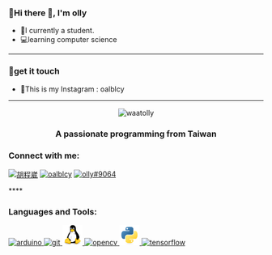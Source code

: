 ### :link:Hi there 👋, I'm olly
- 🔭I currently a student.</br>
- :computer:learning computer science
****
### :link:get it touch
- :ocean:This is my Instagram : oalblcy
****
<p align="center"><img align="center" src="https://github-readme-stats.vercel.app/api?username=waatolly&show_icons=true&locale=en" alt="waatolly" /></p>  
<h3 align="center">A passionate programming from Taiwan</h3>
<h3 align="left">Connect with me:</h3>
<p align="left">
<a href="https://fb.com/胡程崴" target="blank"><img align="center" src="https://raw.githubusercontent.com/rahuldkjain/github-profile-readme-generator/master/src/images/icons/Social/facebook.svg" alt="胡程崴" height="30" width="40" /></a>
<a href="https://instagram.com/oalblcy" target="blank"><img align="center" src="https://raw.githubusercontent.com/rahuldkjain/github-profile-readme-generator/master/src/images/icons/Social/instagram.svg" alt="oalblcy" height="30" width="40" /></a>
<a href="https://discord.gg/659988224185335832" target="blank"><img align="center" src="https://raw.githubusercontent.com/rahuldkjain/github-profile-readme-generator/master/src/images/icons/Social/discord.svg" alt="olly#9064" height="30" width="40" /></a>
</p>
****
<h3 align="left">Languages and Tools:</h3>
<p align="left"> <a href="https://www.arduino.cc/" target="_blank" rel="noreferrer"> <img src="https://cdn.worldvectorlogo.com/logos/arduino-1.svg" alt="arduino" width="40" height="40"/> </a> <a href="https://git-scm.com/" target="_blank" rel="noreferrer"> <img src="https://www.vectorlogo.zone/logos/git-scm/git-scm-icon.svg" alt="git" width="40" height="40"/> </a> <a href="https://www.linux.org/" target="_blank" rel="noreferrer"> <img src="https://raw.githubusercontent.com/devicons/devicon/master/icons/linux/linux-original.svg" alt="linux" width="40" height="40"/> </a> <a href="https://opencv.org/" target="_blank" rel="noreferrer"> <img src="https://www.vectorlogo.zone/logos/opencv/opencv-icon.svg" alt="opencv" width="40" height="40"/> </a> <a href="https://www.python.org" target="_blank" rel="noreferrer"> <img src="https://raw.githubusercontent.com/devicons/devicon/master/icons/python/python-original.svg" alt="python" width="40" height="40"/> </a> <a href="https://www.tensorflow.org" target="_blank" rel="noreferrer"> <img src="https://www.vectorlogo.zone/logos/tensorflow/tensorflow-icon.svg" alt="tensorflow" width="40" height="40"/> </a> </p>
